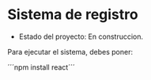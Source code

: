 <h1> Sistema de registro</h1>

- Estado del proyecto: En construccion.

Para ejecutar el sistema, debes poner:

´´´npm install react´´´
